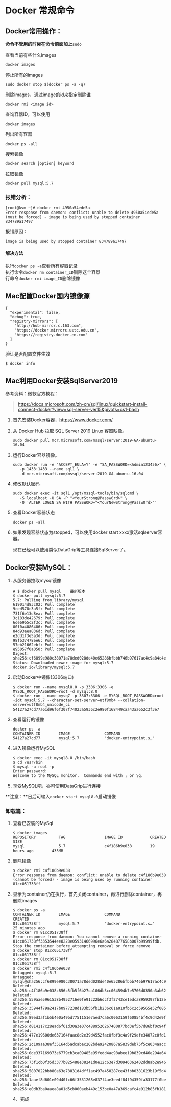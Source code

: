 # Docker 常规命令

## Docker常用操作：

**命令不管用的时候在命令前面加上**`sudo`

查看当前有些什么images

```shell
docker images
```

停止所有的images

```shell
sudo docker stop $(docker ps -a -q)
```

删除images，通过image的id来指定删除谁

```shell
docker rmi <image id>
```

查询容器ID，可以使用
```shell
docker images
```

列出所有容器
```shell
docker ps -all
```

搜索镜像
```shell
docker search [option] keyword
```

拉取镜像
```shell
docker pull mysql:5.7
```

### 报错分析：

```shell
[root@kvm ~]# docker rmi 4950a54ede5a
Error response from daemon: conflict: unable to delete 4950a54ede5a (must be forced) - image is being used by stopped container 834789a17497
```

报错原因：

```shell
image is being used by stopped container 834789a17497
```

#### 解决方法

执行`docker ps -a`查看所有容器记录  
执行命令`docker rm container_ID`删除这个容器  
行命令`docker rmi image_ID`删除镜像  

## Mac配置Docker国内镜像源

```shell
{
  "experimental": false,
  "debug": true,
  "registry-mirrors": [
    "http://hub-mirror.c.163.com",
    "https://docker.mirrors.ustc.edu.cn",
    "https://registry.docker-cn.com"
  ]
}
```

验证是否配置文件生效

```shell
$ docker info
```

## Mac利用Docker安装SqlServer2019

参考资料：微软官方教程：

> https://docs.microsoft.com/zh-cn/sql/linux/quickstart-install-connect-docker?view=sql-server-ver15&pivots=cs1-bash

1. 首先安装Docker容器，https://www.docker.com/

2. 从 Docker Hub 拉取 SQL Server 2019 Linux 容器映像。

   ```shell
   sudo docker pull mcr.microsoft.com/mssql/server:2019-GA-ubuntu-16.04
   ```

3. 运行Docker容器镜像。

   ```shell
   sudo docker run -e "ACCEPT_EULA=Y" -e "SA_PASSWORD=<Admin123456>" \
      -p 1433:1433 --name sql1 \
      -d mcr.microsoft.com/mssql/server:2019-GA-ubuntu-16.04
   ```

4. 修改默认密码

   ```shell
   sudo docker exec -it sql1 /opt/mssql-tools/bin/sqlcmd \
      -S localhost -U SA -P "<YourStrong@Passw0rd>" \
      -Q 'ALTER LOGIN SA WITH PASSWORD="<YourNewStrong@Passw0rd>"'
   ```

5. 查看Docker容器状态

   ```shell
   docker ps -all
   ```

6. 如果发现容器状态为stopped，可以使用docker start xxxx激活sqlserver容器。

   现在已经可以使用类似DataGrip等工具连接SqlServer了。

## Docker安装MySQL：

1. 从服务器拉取mysql镜像

   ```shell
   # $ docker pull mysql	最新版本
   $ docker pull mysql:5.7
   5.7: Pulling from library/mysql
   619014d83c02: Pull complete 
   9ced578c3a5f: Pull complete 
   731f6e13d8ea: Pull complete 
   3c183de42679: Pull complete 
   6de69b5c2f3c: Pull complete 
   00f0a4086406: Pull complete 
   84d93aea836d: Pull complete 
   e2dd1f3e5a3d: Pull complete 
   98fb37478ee6: Pull complete 
   57eb21662ebf: Pull complete 
   e95057f0a050: Pull complete 
   Digest: sha256:cf6899e980c38071a78ded028de40e65286bfbbb746b97617ac4c9a84c4e812d
   Status: Downloaded newer image for mysql:5.7
   docker.io/library/mysql:5.7
   ```

2. 启动Docker中镜像(3306端口)

   ```shell
   $ docker run --name mysql8.0 -p 3306:3306 -e MYSQL_ROOT_PASSWORD=root -d mysql:8.0
   $ docker run --name mysq7 -p 3307:3306 -e MYSQL_ROOT_PASSWORD=root -idt mysql:5.7 --character-set-server=utf8mb4 --collation-server=utf8mb4_unicode_ci
   54127a27cd77a61d96f6f307f74023a5936c2e980f168449caa43aa652c3f3e7
   ```

3. 查看运行的镜像

   ```shell
   docker ps -a
   CONTAINER ID        IMAGE               COMMAND
   54127a27cd77        mysql:5.7           "docker-entrypoint.s…"
   ```

4. 进入镜像运行MySQL

   ```shell
   $ docker exec -it mysql8.0 /bin/bash
   $ cd /usr/bin
   $ mysql -u root -p
   Enter password: 
   Welcome to the MySQL monitor.  Commands end with ; or \g.
   ```

5. 享受MySQL吧，亦可使用DataGrip进行连接

**注意：**日后可输入`docker start mysql8.0`启动镜像

### 卸载篇：

1. 查看已安装的MySql

   ```shell
   $ docker images
   REPOSITORY          TAG                 IMAGE ID            CREATED             SIZE
   mysql               5.7                 c4f186b9e038        19 hours ago        435MB
   ```

2. 删除镜像

   ```shell
   $ docker rmi c4f186b9e038
   Error response from daemon: conflict: unable to delete c4f186b9e038 (cannot be forced) - image is being used by running container 81cc051738ff
   ```

3. 显示为container仍在执行，首先关闭container，再进行删除container，再删除images

   ```shell
   $ docker ps -a
   CONTAINER ID        IMAGE               COMMAND                  CREATED
   81cc051738ff        mysql:5.7           "docker-entrypoint.s…"	 25 minutes ago
   $ docker rm 81cc051738ff
   Error response from daemon: You cannot remove a running container 81cc051738ff3353544ee8228e05931466996e6a6a284877658b007b99999fdb. Stop the container before attempting removal or force remove
   $ docker stop 81cc051738ff
   81cc051738ff
   $ docker rm 81cc051738ff 
   81cc051738ff
   $ docker rmi c4f186b9e038
   Untagged: mysql:5.7
   Untagged: mysql@sha256:cf6899e980c38071a78ded028de40e65286bfbbb746b97617ac4c9a84c4e812d
   Deleted: sha256:c4f186b9e038c856c5fb5f6b27ca106db3cc064594b7e5706d0350a3ab6220db
   Deleted: sha256:559aae5961538b4952716e0fe91c22b6dcf3f2743ce1edca8959397fb12ea199
   Deleted: sha256:35944f79a2417b0977238d183b56fb1b236c61a010fb5c2c59565e52f0852afc
   Deleted: sha256:89ed3af1b5b4e0a49bd7751151e7aed7ca6c0063159f60854bf4c9d42e9f1731
   Deleted: sha256:d814117c28ead6f61d30a3e07c4889526267400877bd3ef5b7d86bf0c94f5d6d
   Deleted: sha256:477e19600de637164faac8d2e39d4552fac8fbf3c4a9f29efe34072c0fd156e9
   Deleted: sha256:2c109aa38ef35164d5adcabac202bde92420867a5839deb75f5ce034aacc00b4
   Deleted: sha256:0de337169373e6779cb3ca09485e95fedd4ac98abee19b839cd46e294a64f363
   Deleted: sha256:73f1cb0f35d3377b825488e38241d0e12c63e7d30946362402dd8ab2e9467d81
   Deleted: sha256:5807022bbb80a63e78831d4dff1ac497a450287ce43fbb0381623b19f5d45c8a
   Deleted: sha256:1aaef8d601e09d40fc66f3531268e837f4ae3eedf84f94359fa33177f0be4c6e
   Deleted: sha256:e0db3ba0aaea8a01d5cb000aeb449c153be0a47a369cafc4e912b85fb18192cf
   ```

   4、完成